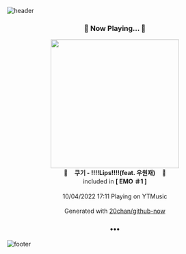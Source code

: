 ![header](https://capsule-render.vercel.app/api?type=wave&height=170&section=header&text=Hi.%20I'm%20SHIFT&fontColor=090707&fontAlignX=45&fontAlignY=65&fontSize=100)

<h3 align="center">🎵 Now Playing... 🎵</h3>
<p align="center">
  <a href="https://music.youtube.com/watch?v=eb9KyLEkYBU">
    <img width="300" src="https://lh3.googleusercontent.com/OFMdXpgTe5OD0d9DFll6mK72BdpMOm__g9cV3XFLQJ2NVdc5Rn1Sr5EZvl30Ox5Xvx8Tz-hHdKUzcck">
  </a>
  <br>
  🎵&nbsp&nbsp&nbsp <b>쿠기 - !!!!Lips!!!!(feat. 우원재)</b> &nbsp&nbsp&nbsp🎵
  <br>
  included in <b>[ EMO ＃1 ]</b>
  
  <br />
  <br />
  10/04/2022 17:11 Playing on YTMusic
  <br />
  <br />
  Generated with <a href="https://github.com/20chan/github-now">20chan/github-now</a>
</p>

<h3 align="center">•••</h3>

![footer](https://capsule-render.vercel.app/api?type=wave&height=150&section=footer)
